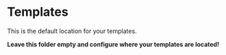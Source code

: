 # Templates

This is the default location for your templates.

**Leave this folder empty and configure where your templates are located!**
